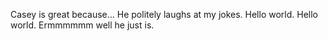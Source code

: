 Casey is great because...
He politely laughs at my jokes.
Hello world.
Hello world.
Ermmmmmm well he just is.
